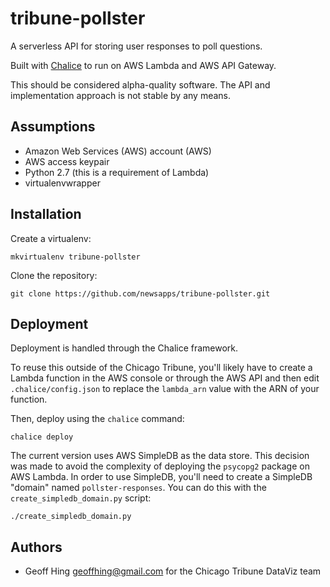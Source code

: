 tribune-pollster
================

A serverless API for storing user responses to poll questions.

Built with [Chalice](https://github.com/awslabs/chalice) to run on AWS Lambda and AWS API Gateway.

This should be considered alpha-quality software.  The API and implementation approach is not stable by any means.

Assumptions
-----------

* Amazon Web Services (AWS) account (AWS)
* AWS access keypair
* Python 2.7 (this is a requirement of Lambda) 
* virtualenvwrapper

Installation
------------

Create a virtualenv:

    mkvirtualenv tribune-pollster

Clone the repository:

    git clone https://github.com/newsapps/tribune-pollster.git



Deployment
----------

Deployment is handled through the Chalice framework.

To reuse this outside of the Chicago Tribune, you'll likely have to create a Lambda function in the AWS console or through the AWS API and then edit `.chalice/config.json` to replace the `lambda_arn` value with the ARN of your function.

Then, deploy using the `chalice` command:

    chalice deploy

The current version uses AWS SimpleDB as the data store. This decision was made to avoid the complexity of deploying the `psycopg2` package on AWS Lambda.  In order to use SimpleDB, you'll need to create a SimpleDB "domain" named  `pollster-responses`.  You can do this with the `create_simpledb_domain.py` script:

    ./create_simpledb_domain.py


Authors
-------

* Geoff Hing <geoffhing@gmail.com> for the Chicago Tribune DataViz team

